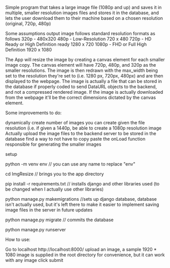 Simple program that takes a large image file (1080p and up) and saves it in multiple, smaller resolution images files and stores it in the database, and lets the user download them to their machine based on a chosen resolution (original, 720p, 480p)

Some assumptions output image follows standard resolution formats as follows 320p - 480x320 480p - Low-Resolution 720 x 480 720p - HD Ready or High Definition ready 1280 x 720 1080p - FHD or Full High Definition 1920 x 1080

The App will resize the image by creating a canvas element for each smaller image copy. The canvas element will have 720p, 480p, and 320p as the smaller resolutions. The image is then redrawn with the max_width being set to the resolution they're set to (i.e. 1280 px, 720px, 480px) and are then displayed to the webpage. The image is actually a file that can be stored in the database if properly coded to send DataURL objects to the backend, and not a compressed rendered image. If the image is actually downloaded from the webpage it'll be the correct dimensions dictated by the canvas element.

Some improvements to do:

dynamically create number of images you can create given the file resolution (i.e. if given a 1440p, be able to create a 1080p resolution image
Actually upload the image files to the backend server to be stored in the database
find a way to not have to copy paste the onLoad function responsible for generating the smaller images



setup

python -m venv env // you can use any name to replace "env"

cd ImgResize // brings you to the app directory

pip install -r requirements.txt // installs django and other libraries used (to be changed when I actually use other libraries)

python manage.py makemigrations //sets up django database, database isn't actually used, but it's left there to make it easier to implement saving image files in the server in future updates

python manage.py migrate // commits the database

python manage.py runserver

How to use:

Go to localhost http://localhost:8000/
upload an image, a sample 1920 * 1080 image is supplied in the root directory for convenience, but it can work with any image
click submit